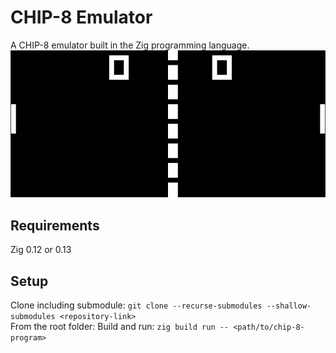 # CHIP-8 Emulator
A CHIP-8 emulator built in the Zig programming language.
![preview_image](./preview.png)

## Requirements
Zig 0.12 or 0.13

## Setup
Clone including submodule: `git clone --recurse-submodules --shallow-submodules <repository-link>`<br>
From the root folder: Build and run: `zig build run -- <path/to/chip-8-program>`
